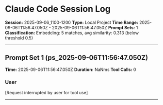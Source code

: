 # Claude Code Session Log

**Session:** 2025-09-06_1100-1200
**Type:** Local Project
**Time Range:** 2025-09-06T11:56:47.050Z - 2025-09-06T11:56:47.050Z
**Prompt Sets:** 1
**Classification:** Embedding: 5 matches, avg similarity: 0.313 (below threshold 0.5)

---

<a name="ps_2025-09-06T11:56:47.050Z"></a>
## Prompt Set 1 (ps_2025-09-06T11:56:47.050Z)

**Time:** 2025-09-06T11:56:47.050Z
**Duration:** NaNms
**Tool Calls:** 0

### User

[Request interrupted by user for tool use]

---

